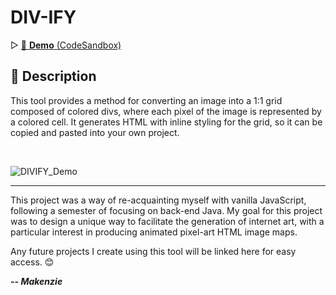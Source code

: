 # DIV-IFY

▷ [🧪 **Demo** (CodeSandbox)](https://tcoymc.csb.app/)


## 📝 Description

This tool provides a method for converting an image into a 1:1 grid composed of colored divs, where each pixel of the image is represented by a colored cell. It generates HTML with inline styling for the grid, so it can be copied and pasted into your own project.

<br/>

![DIVIFY_Demo](https://user-images.githubusercontent.com/100213075/236058683-fbb54f6e-c4f0-4bfb-8270-c21af3b1257b.gif)


---

This project was a way of re-acquainting myself with vanilla JavaScript, following a semester of focusing on back-end Java. My goal for this project was to design a unique way to facilitate the generation of internet art, with a particular interest in producing animated pixel-art HTML image maps.

Any future projects I create using this tool will be linked here for easy access. 😊 


***-- Makenzie***


